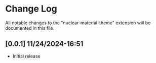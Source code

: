 # Change Log

All notable changes to the "nuclear-material-theme" extension will be documented in this file.

## [0.0.1] 11/24/2024-16:51

- Initial release
